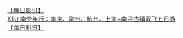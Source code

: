   
[【每日影讯】](http://www.dianyue.me/archives/630/fepvuagvdjms1sck/)  
[X1江南少年行：南京、常州、杭州、上海+南浔古镇双飞五日游](http://www.dianyue.me/archives/292/7nynzw9c93z2m3to/)  
[【每日影讯】](http://www.dianyue.me/archives/623/5ro4kcwnyv6aptns/)